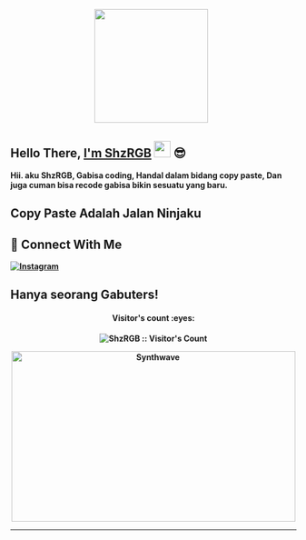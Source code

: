 <p align='center'><a href="https://instagram.com/dwip_bagus"><img height="200" 
src="https://github.com/ShzRGB/shinzu/blob/main/src/Gambar.png"></a>&nbsp;&nbsp;</p>

## Hello There, [I'm ShzRGB](https://instagram.com/bot_shinzu) <img src="https://github.com/TheDudeThatCode/TheDudeThatCode/blob/master/Assets/Hi.gif" width="29px"> :sunglasses:


<b>Hii. aku ShzRGB, Gabisa coding,
Handal dalam bidang copy paste,
Dan juga cuman bisa recode gabisa bikin sesuatu yang baru.
<br>
## Copy Paste Adalah Jalan Ninjaku
## &#x1F919; Connect With Me

[![Instagram](https://img.shields.io/badge/Instagram-E4405F?style=for-the-badge&logo=instagram&logoColor=white)](https://instagram.com/bot_shinzu)

## Hanya seorang Gabuters!
<h4 align="center">Visitor's count :eyes:</h4>

<p align="center"><img src="https://profile-counter.glitch.me/{ShzRGB}/count.svg" alt="ShzRGB :: Visitor's Count" /></p>

<p align="center"><img src="https://thumbs.gfycat.com/GoodnaturedFondGaur-size_restricted.gif" alt="Synthwave" height="300" width="500"></p>

---------
